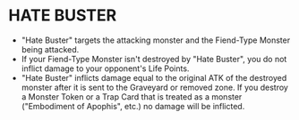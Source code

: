 
# HATE BUSTER

*   "Hate Buster" targets the attacking monster and the Fiend-Type Monster being attacked.
*   If your Fiend-Type Monster isn't destroyed by "Hate Buster", you do not inflict damage to your opponent's Life Points.
*   "Hate Buster" inflicts damage equal to the original ATK of the destroyed monster after it is sent to the Graveyard or removed zone. If you destroy a Monster Token or a Trap Card that is treated as a monster ("Embodiment of Apophis", etc.) no damage will be inflicted.

  